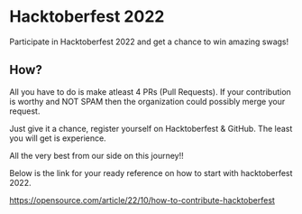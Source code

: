 # Hacktoberfest 2022
Participate in Hacktoberfest 2022 and get a chance to win amazing swags!
## How?
All you have to do is make atleast 4 PRs (Pull Requests).
If your contribution is worthy and NOT SPAM then the organization could possibly merge your request.

Just give it a chance, register yourself on Hacktoberfest & GitHub. 
The least you will get is experience.

All the very best from our side on this journey!!

Below is the link for your ready reference on how to start with hacktoberfest 2022.

https://opensource.com/article/22/10/how-to-contribute-hacktoberfest

